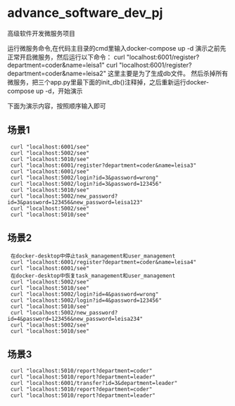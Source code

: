 # advance_software_dev_pj
高级软件开发微服务项目

运行微服务命令,在代码主目录的cmd里输入docker-compose up -d
演示之前先正常开启微服务，然后运行以下命令：
     curl "localhost:6001/register?department=coder&name=leisa1"
     curl "localhost:6001/register?department=coder&name=leisa2"
这里主要是为了生成db文件。
然后杀掉所有微服务，把三个app.py里最下面的init_db()注释掉，之后重新运行docker-compose up -d，开始演示

下面为演示内容，按照顺序输入即可
## 场景1
     curl "localhost:6001/see"
     curl "localhost:5002/see"
     curl "localhost:5010/see"
     curl "localhost:6001/register?department=coder&name=leisa3"
     curl "localhost:6001/see"
     curl "localhost:5002/login?id=3&password=wrong"
     curl "localhost:5002/login?id=3&password=123456"
     curl "localhost:5010/see"
     curl "localhost:5002/new_password?id=3&password=123456&new_password=leisa123"
     curl "localhost:5002/see"
     curl "localhost:5010/see"
## 场景2
     在docker-desktop中停止task_management和user_management
     curl "localhost:6001/register?department=coder&name=leisa4"
     curl "localhost:6001/see"
     在docker-desktop中恢复task_management和user_management
     curl "localhost:5002/see"
     curl "localhost:5010/see"
     curl "localhost:5002/login?id=4&password=wrong"
     curl "localhost:5002/login?id=4&password=123456"
     curl "localhost:5010/see"
     curl "localhost:5002/new_password?id=4&password=123456&new_password=leisa234"
     curl "localhost:5002/see"
     curl "localhost:5010/see"
## 场景3
     curl "localhost:5010/report?department=coder"
     curl "localhost:5010/report?department=leader"
     curl "localhost:6001/transfer?id=3&department=leader"
     curl "localhost:5010/report?department=coder"
     curl "localhost:5010/report?department=leader"